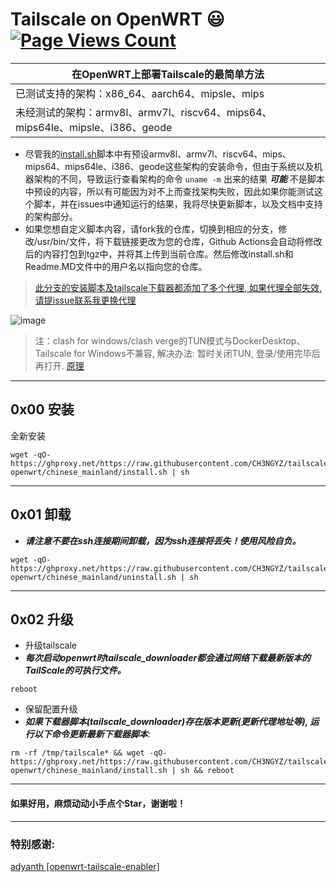 # Tailscale on OpenWRT :smiley: [![Page Views Count](https://badges.toozhao.com/badges/01GZWH4F36G14VWXT8RP9KRCYV/green.svg)](https://badges.toozhao.com/stats/01GZWH4F36G14VWXT8RP9KRCYV)

|  在OpenWRT上部署Tailscale的最简单方法 |
| ------------ |
|  已测试支持的架构：x86_64、aarch64、mipsle、mips |
|  未经测试的架构：armv8l、armv7l、riscv64、mips64、mips64le、mipsle、i386、geode |

- 尽管我的[install.sh](https://github.com/CH3NGYZ/tailscale-openwrt/blob/chinese_mainland/install.sh)脚本中有预设armv8l、armv7l、riscv64、mips、mips64、mips64le、i386、geode这些架构的安装命令，但由于系统以及机器架构的不同，导致运行查看架构的命令 `uname -m` 出来的结果 ***可能*** 不是脚本中预设的内容，所以有可能因为对不上而查找架构失败，因此如果你能测试这个脚本，并在issues中通知运行的结果，我将尽快更新脚本，以及文档中支持的架构部分。
- 如果您想自定义脚本内容，请fork我的仓库，切换到相应的分支，修改/usr/bin/文件，将下载链接更改为您的仓库，Github Actions会自动将修改后的内容打包到tgz中，并将其上传到当前仓库。然后修改install.sh和Readme.MD文件中的用户名以指向您的仓库。
> [此分支的安装脚本及tailscale下载器都添加了多个代理, 如果代理全部失效, 请提issue联系我更换代理](https://github.com/CH3NGYZ/tailscale-openwrt/issues/7)
> 
![image](https://github.com/CH3NGYZ/tailscale-openwrt/assets/56500405/3823d18e-ccfd-459f-a45d-b451b8160ced)

> 注：clash for windows/clash verge的TUN模式与DockerDesktop、Tailscale for Windows不兼容, 解决办法: 暂时关闭TUN, 登录/使用完毕后再打开.
>  [原理](https://chengyunzhe.notion.site/chengyunzhe/clash-for-windows-docker-tailscale-fccff782bd2c482cb9b7d3dd08c58b18)
------------

## 0x00 安装
全新安装
```
wget -qO- https://ghproxy.net/https://raw.githubusercontent.com/CH3NGYZ/tailscale-openwrt/chinese_mainland/install.sh | sh
```



------------

## 0x01 卸载
- ***请注意不要在ssh连接期间卸载，因为ssh连接将丢失！使用风险自负。***

```
wget -qO- https://ghproxy.net/https://raw.githubusercontent.com/CH3NGYZ/tailscale-openwrt/chinese_mainland/uninstall.sh | sh
```
------------
## 0x02 升级
- 升级tailscale
- ***每次启动openwrt时tailscale_downloader都会通过网络下载最新版本的TailScale的可执行文件。***
```shell
reboot
```

- 保留配置升级
- ***如果下载器脚本(tailscale_downloader)存在版本更新(更新代理地址等), 运行以下命令更新最新下载器脚本***:
```
rm -rf /tmp/tailscale* && wget -qO- https://ghproxy.net/https://raw.githubusercontent.com/CH3NGYZ/tailscale-openwrt/chinese_mainland/install.sh | sh && reboot
```
------------

#### 如果好用，麻烦动动小手点个Star，谢谢啦！
------------
### 特别感谢:
[adyanth [openwrt-tailscale-enabler]](https://github.com/adyanth/openwrt-tailscale-enabler) 
